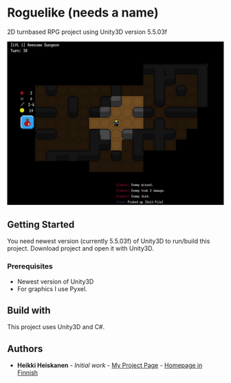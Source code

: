 
# Roguelike (needs a name)
2D turnbased RPG project using Unity3D version 5.5.03f

![Screenshot of the game.](https://raw.githubusercontent.com/Baserfaz/Projects/gh-pages/images/roguelite_img_1.PNG)

## Getting Started
You need newest version (currently 5.5.03f) of Unity3D to run/build this project. Download project and open it with Unity3D.

### Prerequisites
* Newest version of Unity3D 
* For graphics I use Pyxel.

## Build with
This project uses Unity3D and C#.

## Authors
* **Heikki Heiskanen** - *Initial work* - [My Project Page](http://baserfaz.github.io/Projects/) - [Homepage in Finnish](https://baserfaz.github.io/PortfolioPage/)



